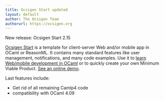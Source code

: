 ```yaml
---
title: Ocsigen Start updated
layout: default
author: The Ocsigen Team
authorurl: https://ocsigen.org
---
```


New release: Ocsigen Start 2.15

[Ocsigen Start][ost] is a template for client-server Web and/or mobile app in OCaml or ReasonML.
It contains many standard features like user management, notifications, and many code examples.
Use it to [learn Web/mobile development in OCaml][tuto] or to quickly create your own Minimum Viable Product.
[See an online demo][demo].

Last features include:
- Get rid of all remaining Camlp4 code
- compatibility with OCaml 4.09

[ost]:         https://ocsigen.org/ocsigen-start/
[tuto]:        https://ocsigen.org/tuto/latest/manual/start
[demo]:        https://ocsigen-1.inria.fr/ocsigen-start/demo/
